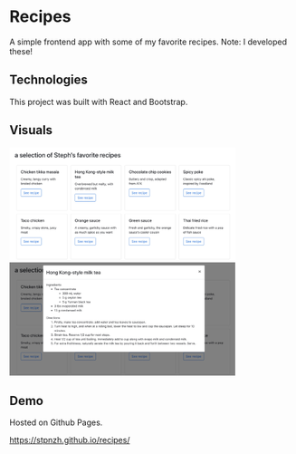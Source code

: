 # Recipes

A simple frontend app with some of my favorite recipes. Note: I developed these!

## Technologies

This project was built with React and Bootstrap.

## Visuals

<p float='left'>
  <img src='images/img1.jpg' height='200' /> 
  <img src='images/img2.jpg' height='200' /> 
</p>

## Demo

Hosted on Github Pages.

https://stpnzh.github.io/recipes/
